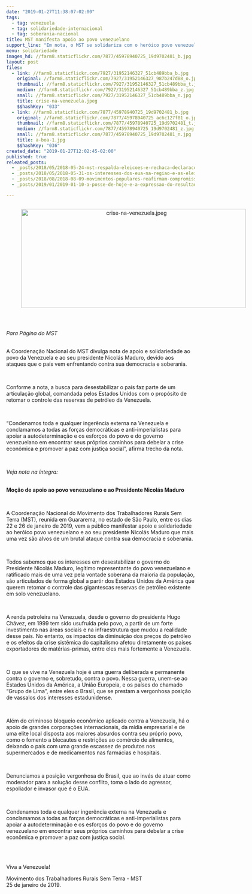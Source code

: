 ```yaml
---
date: "2019-01-27T11:38:07-02:00"
tags:
  - tag: venezuela
  - tag: solidariedade-internacional
  - tag: soberania-nacional
title: MST manifesta apoio ao povo venezuelano
support_line: "Em nota, o MST se solidariza com o heróico povo venezuelano e ao seu presidente Nicolás Maduro, que mais uma vez são alvos de um brutal ataque contra sua democracia e soberania"
menu: solidariedade
images_hd: //farm8.staticflickr.com/7877/45978940725_19d9702481_b.jpg
layout: post
files:
  - link: //farm8.staticflickr.com/7927/31952146327_51cb489bba_b.jpg
    original: //farm8.staticflickr.com/7927/31952146327_987b247d88_o.jpg
    thumbnail: //farm8.staticflickr.com/7927/31952146327_51cb489bba_t.jpg
    medium: //farm8.staticflickr.com/7927/31952146327_51cb489bba_z.jpg
    small: //farm8.staticflickr.com/7927/31952146327_51cb489bba_n.jpg
    title: crise-na-venezuela.jpeg
    $$hashKey: "033"
  - link: //farm8.staticflickr.com/7877/45978940725_19d9702481_b.jpg
    original: //farm8.staticflickr.com/7877/45978940725_ac6c127f81_o.jpg
    thumbnail: //farm8.staticflickr.com/7877/45978940725_19d9702481_t.jpg
    medium: //farm8.staticflickr.com/7877/45978940725_19d9702481_z.jpg
    small: //farm8.staticflickr.com/7877/45978940725_19d9702481_n.jpg
    title: a-boa-1.jpg
    $$hashKey: "036"
created_date: "2019-01-27T12:02:45-02:00"
published: true
releated_posts:
  - _posts/2018/05/2018-05-24-mst-respalda-eleicoes-e-rechaca-declaracoes-contrarias-a-revolucao-bolivariana.md
  - _posts/2018/05/2018-05-31-os-interesses-dos-eua-na-regiao-e-as-eleicoes-na-venezuela.md
  - _posts/2018/08/2018-08-09-movimentos-populares-reafirmam-compromisso-com-a-paz-na-venezuela.md
  - _posts/2019/01/2019-01-10-a-posse-de-hoje-e-a-expressao-do-resultado-das-urnas.md

---
```

<div style="text-align:center">
<figure class="image" style="display:inline-block"><img alt="crise-na-venezuela.jpeg" height="264" src="//farm8.staticflickr.com/7927/31952146327_51cb489bba_b.jpg" width="600" />
<figcaption></figcaption>
</figure>
</div>

<p>&nbsp;</p>

<p><em>Para P&aacute;gina do MST</em></p>

<p><br />
A Coordena&ccedil;&atilde;o Nacional do MST divulga nota de apoio e solidariedade ao povo da Venezuela e ao seu presidente Nicol&aacute;s Maduro, devido aos ataques que o pa&iacute;s vem enfrentando contra sua democracia e soberania.</p>

<p>&nbsp;</p>

<p>Conforme a nota, a busca para desestabilizar o pa&iacute;s faz parte de um articula&ccedil;&atilde;o global, comandada pelos Estados Unidos com o prop&oacute;sito de retomar o controle das reservas de petr&oacute;leo da Venezuela.</p>

<p>&nbsp;</p>

<p>&ldquo;Condenamos toda e qualquer inger&ecirc;ncia externa na Venezuela e conclamamos a todas as for&ccedil;as democr&aacute;ticas e anti-imperialistas para apoiar a autodetermina&ccedil;&atilde;o e os esfor&ccedil;os do povo e do governo venezuelano em encontrar seus pr&oacute;prios caminhos para debelar a crise econ&ocirc;mica e promover a paz com justi&ccedil;a social&rdquo;, afirma trecho da nota.</p>

<p>&nbsp;</p>

<p><em>Veja nota na &iacute;ntegra:</em></p>

<p><br />
<strong>Mo&ccedil;&atilde;o de apoio ao povo venezuelano e ao Presidente Nicol&aacute;s Maduro</strong></p>

<p>&nbsp;</p>

<p>A Coordena&ccedil;&atilde;o Nacional do Movimento dos Trabalhadores Rurais Sem Terra (MST), reunida em Guararema, no estado de S&atilde;o Paulo, entre os dias 22 e 26 de janeiro de 2019, vem a p&uacute;blico manifestar apoio e solidariedade ao her&oacute;ico povo venezuelano e ao seu presidente Nicol&aacute;s Maduro que mais uma vez s&atilde;o alvos de um brutal ataque contra sua democracia e soberania.</p>

<p>&nbsp;</p>

<p>Todos sabemos que os interesses em desestabilizar o governo do Presidente Nicol&aacute;s Maduro, leg&iacute;timo representante do povo venezuelano e ratificado mais de uma vez pela vontade soberana da maioria da popula&ccedil;&atilde;o, s&atilde;o articulados de forma global a partir dos Estados Unidos da Am&eacute;rica que querem retomar o controle das gigantescas reservas de petr&oacute;leo existente em solo venezuelano.&nbsp;</p>

<p>&nbsp;</p>

<p>A renda petroleira na Venezuela, desde o governo do presidente Hugo Ch&aacute;vez, em 1999 tem sido usufru&iacute;da pelo povo, a partir de um forte investimento nas &aacute;reas sociais e na infraestrutura que mudou a realidade desse pa&iacute;s. No entanto, os impactos da diminui&ccedil;&atilde;o dos pre&ccedil;os do petr&oacute;leo e os efeitos da crise sist&ecirc;mica do capitalismo afetou diretamente os pa&iacute;ses exportadores de mat&eacute;rias-primas, entre eles mais fortemente a Venezuela.</p>

<p>&nbsp;</p>

<p>O que se vive na Venezuela hoje &eacute; uma guerra deliberada e permanente contra o governo e, sobretudo, contra o povo. Nessa guerra, unem-se ao Estados Unidos da Am&eacute;rica, a Uni&atilde;o Europeia, e os pa&iacute;ses do chamado &ldquo;Grupo de Lima&rdquo;, entre eles o Brasil, que se prestam a vergonhosa posi&ccedil;&atilde;o de vassalos dos interesses estadunidense.</p>

<p>&nbsp;</p>

<p>Al&eacute;m do criminoso bloqueio econ&ocirc;mico aplicado contra a Venezuela, h&aacute; o apoio de grandes corpora&ccedil;&otilde;es internacionais, da m&iacute;dia empresarial e de uma elite local disposta aos maiores absurdos contra seu pr&oacute;prio povo, como o fomento a blecautes e restri&ccedil;&otilde;es ao com&eacute;rcio de alimentos, deixando o pa&iacute;s com uma grande escassez de produtos nos supermercados e de medicamentos nas farm&aacute;cias e hospitais.</p>

<p>&nbsp;</p>

<p>Denunciamos a posi&ccedil;&atilde;o vergonhosa do Brasil, que ao inv&eacute;s de atuar como moderador para a solu&ccedil;&atilde;o desse conflito, toma o lado do agressor, espoliador e invasor que &eacute; o EUA.</p>

<p>&nbsp;</p>

<p>Condenamos toda e qualquer inger&ecirc;ncia externa na Venezuela e conclamamos a todas as for&ccedil;as democr&aacute;ticas e anti-imperialistas para apoiar a autodetermina&ccedil;&atilde;o e os esfor&ccedil;os do povo e do governo venezuelano em encontrar seus pr&oacute;prios caminhos para debelar a crise econ&ocirc;mica e promover a paz com justi&ccedil;a social.</p>

<p>&nbsp;</p>

<p><br />
Viva a Venezuela!</p>

<p>Movimento dos Trabalhadores Rurais Sem Terra - MST<br />
25 de janeiro de 2019.</p>

<p>&nbsp;</p>
